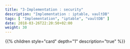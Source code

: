 ```yaml
---
title: "3-Implementation : security"
description: "Implementation : iptable, vaultDB"
tags: [ "Implementation", "iptable", "vaultDB" ]
date: 2018-03-26T22:20:50+02:00
weight: 30
---
```

{{% children style="card" depth="1"  description="true" %}}
